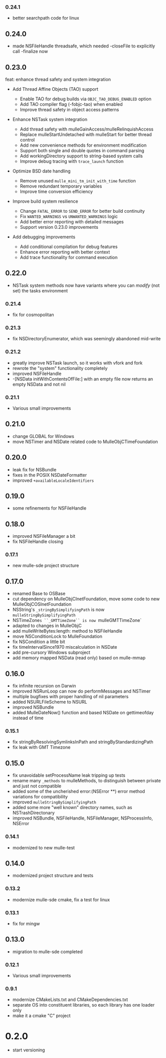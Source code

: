 ### 0.24.1


* better searchpath code for linux

## 0.24.0

* made NSFileHandle threadsafe, which needed -closeFile to explicitly call -finalize now


## 0.23.0

feat: enhance thread safety and system integration

* Add Thread Affine Objects (TAO) support
  - Enable TAO for debug builds via `OBJC_TAO_DEBUG_ENABLED` option
  - Add TAO compiler flag (-fobjc-tao) when enabled
  - Improve thread safety in object access patterns

* Enhance NSTask system integration
  - Add thread safety with mulleGainAccess/mulleRelinquishAccess
  - Replace mulleStartUndetached with mulleStart for better thread control
  - Add new convenience methods for environment modification
  - Support both single and double quotes in command parsing
  - Add workingDirectory support to string-based system calls
  - Improve debug tracing with `trace_launch` function

* Optimize BSD date handling
  - Remove unused `mulle_mini_tm_init_with_time` function
  - Remove redundant temporary variables
  - Improve time conversion efficiency

* Improve build system resilience
  - Change `FATAL_ERROR` to `SEND_ERROR` for better build continuity
  - Fix `WANTED_WARNINGS` vs `UNWANTED_WARNINGS` logic
  - Add better error reporting with detailed messages
  - Support version 0.23.0 improvements

* Add debugging improvements
  - Add conditional compilation for debug features
  - Enhance error reporting with better context
  - Add trace functionality for command execution


## 0.22.0

* NSTask system methods now have variants where you can *modify* (not set) the tasks environment


### 0.21.4

* fix for cosmopolitan

### 0.21.3

* fix NSDirectoryEnumerator, which was seemingly abandoned mid-write

### 0.21.2

* greatly improve NSTask launch, so it works with vfork and fork
* rewrote the "system" functionality completely
* improved NSFileHandle
* -[NSData initWithContentsOfFile:] with an empty file now returns an empty NSData and not nil

### 0.21.1

* Various small improvements

## 0.21.0

* change GLOBAL for Windows
* move NSTimer and NSDate related code to MulleObjCTimeFoundation


## 0.20.0

* leak fix for NSBundle
* fixes in the POSIX NSDateFormatter
* improved `+availableLocaleIdentifiers`

## 0.19.0

* some refinements for NSFileHandle


## 0.18.0

* improved NSFileManager a bit
* fix NSFileHandle closing


### 0.17.1

* new mulle-sde project structure

## 0.17.0

* renamed Base to OSBase
* cut dependency on MulleObjCInetFoundation, move some code to new MulleObjCOSInetFoundation
* NSString's ``_stringBySimplifyingPath`` is now `mulleStringBySimplifyingPath`
* NSTimeZone`s ``_GMTTimeZone`` is now `mulleGMTTimeZone`
* adapted to changes in MulleObjC
* add mulleWriteBytes:length: method to NSFileHandle
* move NSConditionLock to MulleFoundation
* fix NSCondition a little bit
* fix timeIntervalSince1970 miscalculation in NSDate
* add pre-cursory Windows subproject
* add memory mapped NSData (read only) based on mulle-mmap


## 0.16.0

* fix infinite recursion on Darwin
* improved NSRunLoop can now do performMessages and NSTimer
* multiple bugfixes with proper handling of nil parameters
* added NSURLFileScheme to NSURL
* improved NSBundle
* added MulleDateNow() function and based NSDate on gettimeofday instead of time


### 0.15.1

* fix stringByResolvingSymlinksInPath and stringByStandardizingPath
* fix leak with GMT Timezone

## 0.15.0

* fix unavoidable setProcessName leak tripping up tests
* rename many `_methods` to mulleMethods, to distinguish between private and just not compatible
* added some of the uncherished error:(NSError **) error method variations for compatibility
* improved `mulleStringBySimplifyingPath`
* added some more "well known" directory names, such as NSTrashDirectonary
* improved NSBundle, NSFileHandle, NSFileManager, NSProcessInfo, NSError


### 0.14.1

* modernized to new mulle-test

## 0.14.0

* modernized project structure and tests


### 0.13.2

* modernize mulle-sde cmake, fix a test for linux

### 0.13.1

* fix for mingw

## 0.13.0

* migration to mulle-sde completed


### 0.12.1

* Various small improvements

### 0.9.1

* modernize CMakeLists.txt and CMakeDependencies.txt
* separate OS into constituent libraries, so each library has one loader only
* make it a cmake "C" project

# 0.2.0

* start versioning
